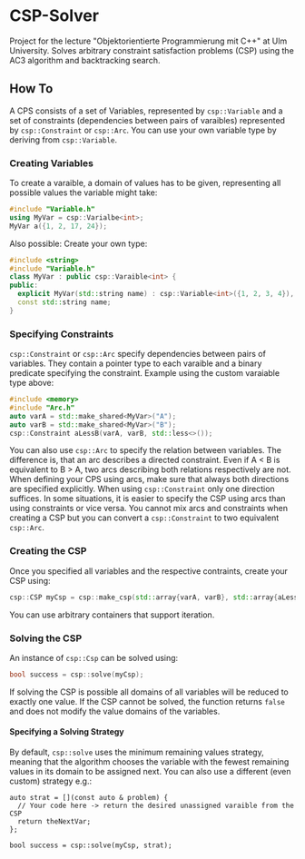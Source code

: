 # CSP-Solver
Project for the lecture "Objektorientierte Programmierung mit C++" at Ulm University. Solves arbitrary constraint satisfaction problems (CSP) using the AC3 algorithm
and backtracking search.

## How To
A CPS consists of a set of Variables, represented by `csp::Variable` and a set of constraints (dependencies between pairs of varaibles) represented by `csp::Constraint`
or `csp::Arc`. You can use your own variable type by deriving from `csp::Variable`.

### Creating Variables
To create a varaible, a domain of values has to be given, representing all possible
values the variable might take:
```cpp
#include "Variable.h"
using MyVar = csp::Varialbe<int>;
MyVar a({1, 2, 17, 24});
```
Also possible: Create your own type:
```cpp
#include <string>
#include "Variable.h"
class MyVar : public csp::Varaible<int> {
public:
  explicit MyVar(std::string name) : csp::Variable<int>({1, 2, 3, 4}), name(std::move(name)) {}
  const std::string name;
}
```
### Specifying Constraints
`csp::Constraint` or `csp::Arc` specify dependencies between pairs of variables. They contain a pointer type to each varaible and a binary predicate specifying the
constraint. Example using the custom varaiable type above:
```cpp
#include <memory>
#include "Arc.h"
auto varA = std::make_shared<MyVar>("A");
auto varB = std::make_shared<MyVar>("B");
csp::Constraint aLessB(varA, varB, std::less<>());
```
You can also use `csp::Arc` to specify the relation between variables. The difference is, that an arc describes a directed constraint. Even if A < B is equivalent
to B > A, two arcs describing both relations respectively are not. When defining your CPS using arcs, make sure that always both directions are specified explicitly.
When using `csp::Constraint` only one direction suffices. In some situations, it is easier to specify the CSP using arcs than using constraints or vice versa. You
cannot mix arcs and constraints when creating a CSP but you can convert a `csp::Constraint` to two equivalent `csp::Arc`.

### Creating the CSP
Once you specified all variables and the respective contraints, create your CSP using:
```cpp
csp::CSP myCsp = csp::make_csp(std::array{varA, varB}, std::array{aLessB});
```
You can use arbitrary containers that support iteration.

### Solving the CSP
An instance of `csp::Csp` can be solved using:
```cpp
bool success = csp::solve(myCsp);
```
If solving the CSP is possible all domains of all variables will be reduced to exactly one value. If the CSP cannot be solved, the function returns `false` and does
not modify the value domains of the variables.
#### Specifying a Solving Strategy
By default, `csp::solve` uses the minimum remaining values strategy, meaning that the algorithm chooses the variable with the fewest remaining values in its domain
to be assigned next. You can also use a different (even custom) strategy e.g.:
```csp
auto strat = [](const auto & problem) {
  // Your code here -> return the desired unassigned varaible from the CSP
  return theNextVar;
};

bool success = csp::solve(myCsp, strat);
```
